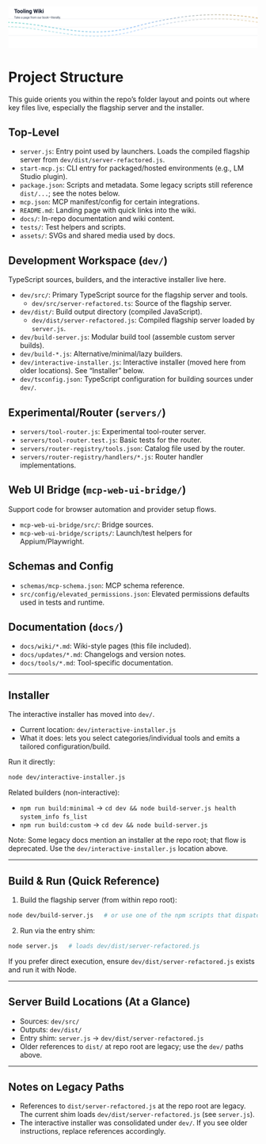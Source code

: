 <p align="center">
  <img src="../../assets/headers/animated-header-2.svg" alt="MCP God Mode - Project Structure" />
  
</p>

# Project Structure

This guide orients you within the repo’s folder layout and points out where key files live, especially the flagship server and the installer.

## Top-Level

- `server.js`: Entry point used by launchers. Loads the compiled flagship server from `dev/dist/server-refactored.js`.
- `start-mcp.js`: CLI entry for packaged/hosted environments (e.g., LM Studio plugin).
- `package.json`: Scripts and metadata. Some legacy scripts still reference `dist/...`; see the notes below.
- `mcp.json`: MCP manifest/config for certain integrations.
- `README.md`: Landing page with quick links into the wiki.
- `docs/`: In-repo documentation and wiki content.
- `tests/`: Test helpers and scripts.
- `assets/`: SVGs and shared media used by docs.

## Development Workspace (`dev/`)

TypeScript sources, builders, and the interactive installer live here.

- `dev/src/`: Primary TypeScript source for the flagship server and tools.
  - `dev/src/server-refactored.ts`: Source of the flagship server.
- `dev/dist/`: Build output directory (compiled JavaScript).
  - `dev/dist/server-refactored.js`: Compiled flagship server loaded by `server.js`.
- `dev/build-server.js`: Modular build tool (assemble custom server builds).
- `dev/build-*.js`: Alternative/minimal/lazy builders.
- `dev/interactive-installer.js`: Interactive installer (moved here from older locations). See “Installer” below.
- `dev/tsconfig.json`: TypeScript configuration for building sources under `dev/`.

## Experimental/Router (`servers/`)

- `servers/tool-router.js`: Experimental tool-router server.
- `servers/tool-router.test.js`: Basic tests for the router.
- `servers/router-registry/tools.json`: Catalog file used by the router.
- `servers/router-registry/handlers/*.js`: Router handler implementations.

## Web UI Bridge (`mcp-web-ui-bridge/`)

Support code for browser automation and provider setup flows.

- `mcp-web-ui-bridge/src/`: Bridge sources.
- `mcp-web-ui-bridge/scripts/`: Launch/test helpers for Appium/Playwright.

## Schemas and Config

- `schemas/mcp-schema.json`: MCP schema reference.
- `src/config/elevated_permissions.json`: Elevated permissions defaults used in tests and runtime.

## Documentation (`docs/`)

- `docs/wiki/*.md`: Wiki-style pages (this file included).
- `docs/updates/*.md`: Changelogs and version notes.
- `docs/tools/*.md`: Tool-specific documentation.

---

## Installer

The interactive installer has moved into `dev/`.

- Current location: `dev/interactive-installer.js`
- What it does: lets you select categories/individual tools and emits a tailored configuration/build.

Run it directly:

```bash
node dev/interactive-installer.js
```

Related builders (non-interactive):

- `npm run build:minimal` → `cd dev && node build-server.js health system_info fs_list`
- `npm run build:custom`  → `cd dev && node build-server.js`

Note: Some legacy docs mention an installer at the repo root; that flow is deprecated. Use the `dev/interactive-installer.js` location above.

---

## Build & Run (Quick Reference)

1) Build the flagship server (from within repo root):

```bash
node dev/build-server.js   # or use one of the npm scripts that dispatch into dev/
```

2) Run via the entry shim:

```bash
node server.js   # loads dev/dist/server-refactored.js
```

If you prefer direct execution, ensure `dev/dist/server-refactored.js` exists and run it with Node.

---

## Server Build Locations (At a Glance)

- Sources: `dev/src/`
- Outputs: `dev/dist/`
- Entry shim: `server.js` → `dev/dist/server-refactored.js`
- Older references to `dist/` at repo root are legacy; use the `dev/` paths above.

---

## Notes on Legacy Paths

- References to `dist/server-refactored.js` at the repo root are legacy. The current shim loads `dev/dist/server-refactored.js` (see `server.js`).
- The interactive installer was consolidated under `dev/`. If you see older instructions, replace references accordingly.
